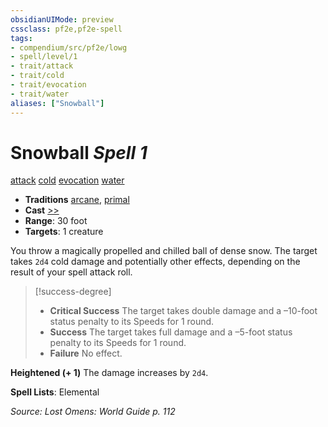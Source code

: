 ```yaml
---
obsidianUIMode: preview
cssclass: pf2e,pf2e-spell
tags:
- compendium/src/pf2e/lowg
- spell/level/1
- trait/attack
- trait/cold
- trait/evocation
- trait/water
aliases: ["Snowball"]
---
```

# Snowball *Spell 1*   
[attack](attack.md "Attack Combat Trait")  [cold](cold.md "Cold Energy & Element Trait")  [evocation](evocation.md "Evocation School Trait")  [water](water.md "Water Energy & Element Trait")  

- **Traditions** [arcane](arcane.md "Arcane Tradition Trait"), [primal](primal.md "Primal Tradition Trait")
- **Cast** [>>](chapter-9-playing-the-game.md#Actions "Two-Action") 
- **Range**: 30 foot
- **Targets**: 1 creature

You throw a magically propelled and chilled ball of dense snow. The target takes `2d4` cold damage and potentially other effects, depending on the result of your spell attack roll.

> [!success-degree] 
> - **Critical Success** The target takes double damage and a –10-foot status penalty to its Speeds for 1 round.
> - **Success** The target takes full damage and a –5-foot status penalty to its Speeds for 1 round.
> - **Failure** No effect.

**Heightened (+ 1)** The damage increases by `2d4`.

**Spell Lists**: Elemental

*Source: Lost Omens: World Guide p. 112*